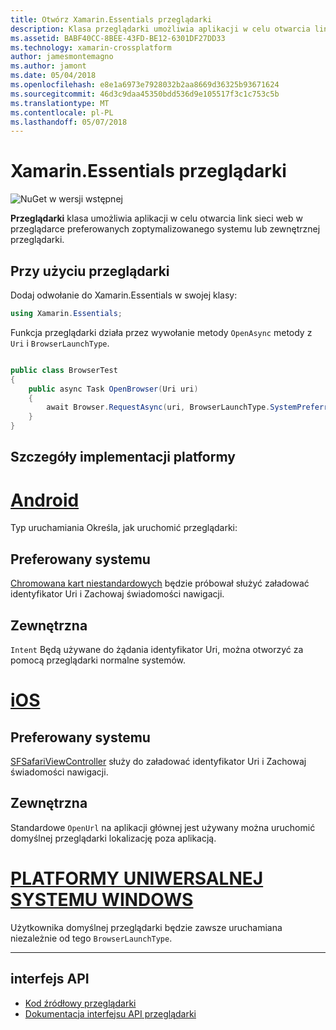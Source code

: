 ```yaml
---
title: Otwórz Xamarin.Essentials przeglądarki
description: Klasa przeglądarki umożliwia aplikacji w celu otwarcia link sieci web w przeglądarce preferowanych zoptymalizowanego systemu lub zewnętrznej przeglądarki.
ms.assetid: BABF40CC-8BEE-43FD-BE12-6301DF27DD33
ms.technology: xamarin-crossplatform
author: jamesmontemagno
ms.author: jamont
ms.date: 05/04/2018
ms.openlocfilehash: e8e1a6973e7928032b2aa8669d36325b93671624
ms.sourcegitcommit: 46d3c9daa45350bdd536d9e105517f3c1c753c5b
ms.translationtype: MT
ms.contentlocale: pl-PL
ms.lasthandoff: 05/07/2018
---
```

# <a name="xamarinessentials-browser"></a>Xamarin.Essentials przeglądarki

![NuGet w wersji wstępnej](~/media/shared/pre-release.png)

**Przeglądarki** klasa umożliwia aplikacji w celu otwarcia link sieci web w przeglądarce preferowanych zoptymalizowanego systemu lub zewnętrznej przeglądarki.

## <a name="using-browser"></a>Przy użyciu przeglądarki

Dodaj odwołanie do Xamarin.Essentials w swojej klasy:

```csharp
using Xamarin.Essentials;
```

Funkcja przeglądarki działa przez wywołanie metody `OpenAsync` metody z `Uri` i `BrowserLaunchType`.

```csharp

public class BrowserTest
{
    public async Task OpenBrowser(Uri uri)
    {
        await Browser.RequestAsync(uri, BrowserLaunchType.SystemPreferred);
    }
}
```

## <a name="platform-implementation-specifics"></a>Szczegóły implementacji platformy

# <a name="androidtabandroid"></a>[Android](#tab/android)

Typ uruchamiania Określa, jak uruchomić przeglądarki:

## <a name="system-preferred"></a>Preferowany systemu

[Chromowana kart niestandardowych](https://developer.chrome.com/multidevice/android/customtabs) będzie próbował służyć załadować identyfikator Uri i Zachowaj świadomości nawigacji.

## <a name="external"></a>Zewnętrzna

`Intent` Będą używane do żądania identyfikator Uri, można otworzyć za pomocą przeglądarki normalne systemów.

# <a name="iostabios"></a>[iOS](#tab/ios)

## <a name="system-preferred"></a>Preferowany systemu

[SFSafariViewController](https://developer.xamarin.com/api/type/SafariServices.SFSafariViewController/) służy do załadować identyfikator Uri i Zachowaj świadomości nawigacji.

## <a name="external"></a>Zewnętrzna

Standardowe `OpenUrl` na aplikacji głównej jest używany można uruchomić domyślnej przeglądarki lokalizację poza aplikacją.

# <a name="uwptabuwp"></a>[PLATFORMY UNIWERSALNEJ SYSTEMU WINDOWS](#tab/uwp)

Użytkownika domyślnej przeglądarki będzie zawsze uruchamiana niezależnie od tego `BrowserLaunchType`.

--------------

## <a name="api"></a>interfejs API

- [Kod źródłowy przeglądarki](https://github.com/xamarin/Essentials/tree/master/Essentials/Browser)
- [Dokumentacja interfejsu API przeglądarki](xref:Xamarin.Essentials.Browser)
